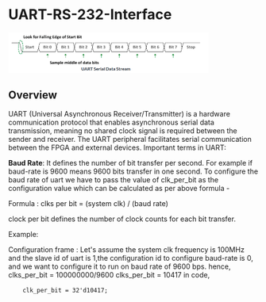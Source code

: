 # UART-RS-232-Interface

<img src="https://github.com/Aatib-cpu/UART-RS-232-Interface/blob/main/uart_serial_data_stream.png" alt="logo" style="width: 80%;">

## Overview

UART (Universal Asynchronous Receiver/Transmitter) is a hardware communication protocol that enables asynchronous serial data transmission, meaning no shared clock signal is required between the sender and receiver. The UART peripheral facilitates serial communication between the FPGA and external devices. Important terms in UART:

**Baud Rate**: It defines the number of bit transfer per second. For example if baud-rate is 9600 means 9600 bits transfer in one second. To configure the baud rate of uart we have to pass the value of clk_per_bit as the configuration value which can be calculated as per above formula -

Formula : clks per bit = (system clk) / (baud rate)

clock per bit defines the number of clock counts for each bit transfer.
    
Example:

Configuration frame :
Let's assume the system clk frequency is 100MHz and the slave id of uart is 1,the configuration id to configure baud-rate is 0, and we want to configure it to run on baud rate of 9600 bps. 
hence,
clks_per_bit = 100000000/9600
clks_per_bit = 10417
in code,
```
    clk_per_bit = 32'd10417;
```
